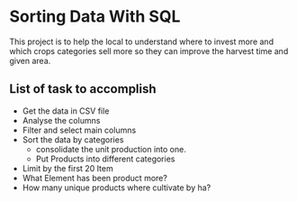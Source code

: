 # Sorting Data With SQL

This project is to help the local to understand where to invest more and which crops categories sell more so they can improve the harvest time and given area.

## List of task to accomplish
- Get the data in CSV file
- Analyse the columns
- Filter and select main columns
- Sort the data by categories
	+ consolidate the unit production into one.
	+ Put Products into different categories
- Limit by the first 20 Item
- What Element has been product more?
- How many unique products where cultivate by ha?

